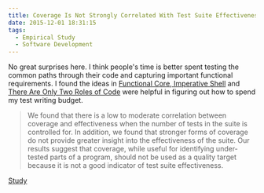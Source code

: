 ```yaml
---
title: Coverage Is Not Strongly Correlated With Test Suite Effectiveness
date: 2015-12-01 18:31:15
tags:
  - Empirical Study
  - Software Development
---
```

No great surprises here.  I think people's time is better spent testing the common paths through their code and capturing important functional requirements.  I found the ideas in [Functional Core, Imperative Shell](https://www.destroyallsoftware.com/screencasts/catalog/functional-core-imperative-shell) and [There Are Only Two Roles of Code](http://simpleprogrammer.com/2012/10/21/there-are-only-two-roles-of-code/) were helpful in figuring out how to spend my test writing budget.

> We found that there is a low to moderate correlation between coverage and effectiveness when the number of tests in the suite is controlled for. In addition, we found that stronger forms of coverage do not provide greater insight into the effectiveness of the suite. Our results suggest that coverage, while useful for identifying under-tested parts of a program, should not be used as a quality target because it is not a good indicator of test suite effectiveness.

[Study](http://www.linozemtseva.com/research/2014/icse/coverage/)